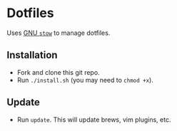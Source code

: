 Dotfiles
========

Uses [GNU `stow`](https://www.gnu.org/software/stow/) to manage dotfiles.

Installation
------------

* Fork and clone this git repo.
* Run `./install.sh` (you may need to `chmod +x`).

Update
------

* Run `update`. This will update brews, vim plugins, etc.
